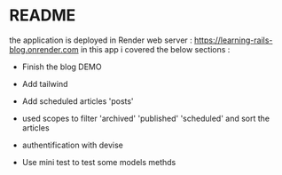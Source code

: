 # README
the application is deployed in Render web server : https://learning-rails-blog.onrender.com
in this app i covered the below sections :

* Finish the blog DEMO

* Add tailwind

* Add scheduled articles 'posts'

* used scopes to filter 'archived' 'published' 'scheduled' and sort the articles

* authentification with devise 

* Use mini test to test some models methds






